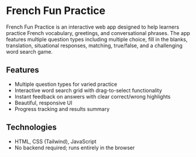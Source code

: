 # French Fun Practice

French Fun Practice is an interactive web app designed to help learners practice French vocabulary, greetings, and conversational phrases. The app features multiple question types including multiple choice, fill in the blanks, translation, situational responses, matching, true/false, and a challenging word search game.

## Features

- Multiple question types for varied practice
- Interactive word search grid with drag-to-select functionality
- Instant feedback on answers with clear correct/wrong highlights
- Beautiful, responsive UI
- Progress tracking and results summary

## Technologies

- HTML, CSS (Tailwind), JavaScript
- No backend required; runs entirely in the browser